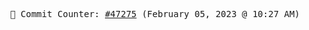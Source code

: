<p align="center">
    <samp>
        📮 Commit Counter: <a href="https://github.com/Javascript-void0/Javascript-void0/commits/main">#47275</a> (February 05, 2023 @ 10:27 AM)
    </samp>
</p>